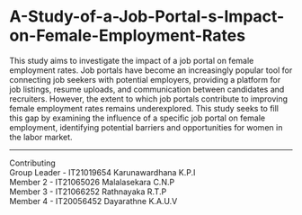 # A-Study-of-a-Job-Portal-s-Impact-on-Female-Employment-Rates

This study aims to investigate the impact of a job portal on female employment rates. Job portals have become an increasingly popular tool for connecting job seekers with potential employers, providing a platform for job listings, resume uploads, and communication between candidates and recruiters. However, the extent to which job portals contribute to improving female employment rates remains underexplored. This study seeks to fill this gap by examining the influence of a specific job portal on female employment, identifying potential barriers and opportunities for women in the labor market.

<hr>

Contributing <br>
Group Leader - IT21019654 Karunawardhana K.P.I <br>
Member 2 - IT21065026 Malalasekara C.N.P<br>
Member 3 - IT21066252 Rathnayaka R.T.P<br>
Member 4 - IT20056452 Dayarathne K.A.U.V<br>
